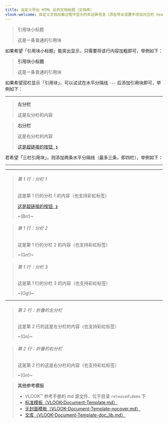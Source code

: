```yaml
---
title: 自定义导出 HTML 后的文档标题（文档库）
vlook-welcome: 自定义文档加载过程中显示的欢迎屏信息（须在导出设置中添加对应的 head 信息，详见 VLOOK™ 快速参考手册）
---
```




> 引用块小标题
>
> 这是一条普通的引用块



如果希望「引用块小标题」能突出显示，只需要将该行内容加粗即可，举例如下：

> **引用块小标题**
>
> 这是一条普通的引用块



如果希望双栏显示「引用块」，可以试试在水平分隔线 `---` 后添加引用块即可，举例如下：

---

> **左分栏**
>
> 这是左分栏的内容

> **右分栏**
>
> 这是右分栏的内容
>
> [<kbd>这是超链接的按钮 ❯</kbd>](https://gitee.com/madmaxchow/VLOOK)



若希望「三栏引用块」，则添加两条水平分隔线（最多三条，即四栏），举例如下：

---

---

> ###### 第 1 行：分栏 1
>
> 这是第 1 行的分栏 1 的内容（也支持彩虹标签）
>
> [<kbd>这是超链接的按钮 ❯</kbd>](https://gitee.com/madmaxchow/VLOOK)
>
> ~(Bn!)~

> ###### 第 1 行：分栏 2
>
> 这是第 1 行的分栏 2 的内容（也支持彩虹标签）
>
> ~(Gn!)~

> ###### 第 1 行：分栏 3
>
> 这是第 1 行的分栏 3 的内容（也支持彩虹标签）
>
> ~(Og!)~

---

> ###### 第 2 行：折叠的左分栏
>
> 这是第 2 行的这是左分栏的内容（也支持彩虹标签）
>
> ~(Gn)~

> ###### 第 2 行：折叠的右分栏
>
> 这是第 2 行的这是右分栏的内容（也支持彩虹标签）
>
> ~(Gn)~



> **其他参考模板**
>
> - VLOOK™ 参考手册的 md 源文件，位于目录 `released\demo` 下
> - [标准模板（VLOOK-Document-Template.md）](VLOOK-Document-Template.md?xmd=off)
> - [无封面模板（VLOOK-Document-Template-nocover.md）](VLOOK-Document-Template-nocover.md?xmd=off)
> - [文库（VLOOK-Document-Template-doc_lib.md）](VLOOK-Document-Template-doc_lib.md?xmd=off)
